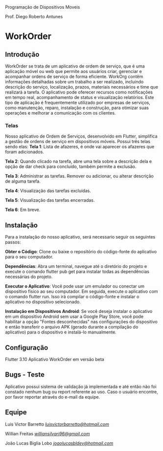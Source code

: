 Programação de Dispositivos Moveis

Prof. Diego Roberto Antunes
# WorkOrder 
## Introdução
WorkOrder se trata de um aplicativo de ordem de serviço, que é uma aplicação móvel ou web que permite aos usuários criar, gerenciar e acompanhar ordens de serviço de forma eficiente. WorkOrg contêm informações detalhadas sobre um trabalho a ser realizado, incluindo descrição do serviço, localização, prazos, materiais necessários e time que realizará a tarefa. O aplicativo pode oferecer recursos como notificações em tempo real, acompanhamento de status e visualização relatórios. Este tipo de aplicação é frequentemente utilizado por empresas de serviços, como manutenção, reparo, instalação e construção, para otimizar suas operações e melhorar a comunicação com os clientes. 

### Telas 

Nosso aplicativo de Ordem de Serviços, desenvolvido em Flutter, simplifica a gestão de ordens de serviço em dispositivos móveis. Possui três telas sendo elas: 
**Tela 1**: Lista de afazeres, é onde vai aparecer os afazeres que foram adicionados.

**Tela 2**: Quando clicado na tarefa, abre uma tela sobre a descrição dela e opção de dar check para concluído, também permite a exclusão.

**Tela 3**: Administrar as tarefas. Remover ou adicionar, ou alterar descrição de alguma tarefa.

**Tela 4**: Visualização das tarefas excluídas.

**Tela 5**: Visualização das tarefas encerradas.

**Tela 6**: Em breve.

## Instalação
Para a instalação do nosso aplicativo, será necessario seguir os seguintes passos:

**Obter o Código**: Clone ou baixe o repositório do código-fonte do aplicativo para o seu computador.

**Dependências**: Abra um terminal, navegue até o diretório do projeto e execute o comando flutter pub get para instalar todas as dependências necessárias do projeto.

**Executar o Aplicativo**: Você pode usar um emulador ou conectar um dispositivo físico ao seu computador. Em seguida, execute o aplicativo com o comando flutter run. Isso irá compilar o código-fonte e instalar o aplicativo no dispositivo selecionado.

**Instalação em Dispositivos Android**: Se você deseja instalar o aplicativo em um dispositivo Android sem usar a Google Play Store, você pode habilitar a opção "Fontes desconhecidas" nas configurações do dispositivo e então transferir o arquivo APK (gerado durante a compilação do aplicativo) para o dispositivo e instalá-lo manualmente.
## Configuração
Flutter 3.10
Aplicativo WorkOrder em versão beta

## Bugs - Teste
Aplicativo possui sistema de validação já implementada e até então não foi constado nenhum bug ou report referente ao uso. Caso o usuário encontre, por favor reportar através do e-mail da equipe. 

## Equipe
Luis Victor Barretto
*luisvictorbarretto@hotmail.com*

Willian Freitas 
*williansilvarj96@gmail.com*

João Lucas Biglia Lobo 
*joaolucasbldev@hotmail.com*
